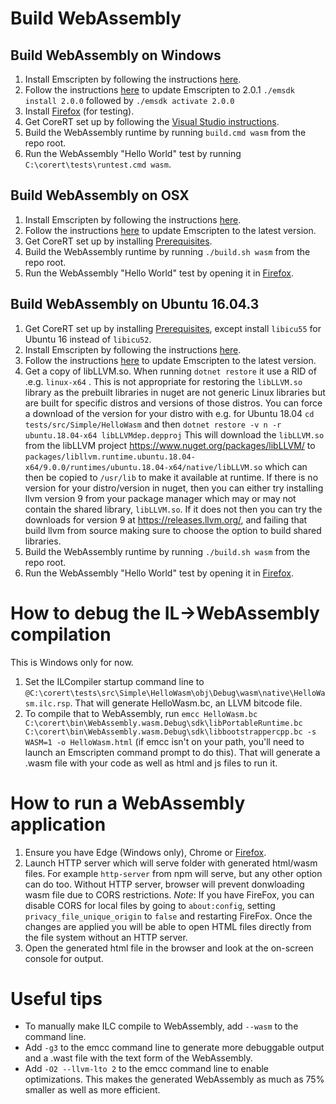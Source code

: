 # Build WebAssembly #

## Build WebAssembly on Windows ##

1. Install Emscripten by following the instructions [here](https://kripken.github.io/emscripten-site/docs/getting_started/downloads.html). 
2. Follow the instructions [here](https://kripken.github.io/emscripten-site/docs/getting_started/downloads.html#updating-the-sdk) to update Emscripten to 2.0.1 ```./emsdk install 2.0.0``` followed by ```./emsdk activate 2.0.0```
3. Install [Firefox](https://www.getfirefox.com) (for testing).
3. Get CoreRT set up by following the [Visual Studio instructions](how-to-build-and-run-ilcompiler-in-visual-studio.md).
4. Build the WebAssembly runtime by running ```build.cmd wasm``` from the repo root.
5. Run the WebAssembly "Hello World" test by running ```C:\corert\tests\runtest.cmd wasm```.

## Build WebAssembly on OSX ##

1. Install Emscripten by following the instructions [here](https://kripken.github.io/emscripten-site/docs/getting_started/downloads.html). 
2. Follow the instructions [here](https://kripken.github.io/emscripten-site/docs/getting_started/downloads.html#updating-the-sdk) to update Emscripten to the latest version.
3. Get CoreRT set up by installing [Prerequisites](prerequisites-for-building.md).
4. Build the WebAssembly runtime by running ```./build.sh wasm``` from the repo root.
5. Run the WebAssembly "Hello World" test by opening it in [Firefox](https://www.getfirefox.com).

## Build WebAssembly on Ubuntu 16.04.3 ##

1. Get CoreRT set up by installing [Prerequisites](prerequisites-for-building.md), except install ```libicu55``` for Ubuntu 16 instead of ```libicu52```.
2. Install Emscripten by following the instructions [here](https://kripken.github.io/emscripten-site/docs/getting_started/downloads.html). 
3. Follow the instructions [here](https://kripken.github.io/emscripten-site/docs/getting_started/downloads.html#updating-the-sdk) to update Emscripten to the latest version.
4. Get a copy of libLLVM.so.  When running ```dotnet restore``` it use a RID of .e.g. ```linux-x64``` .  This is not appropriate for restoring the ```libLLVM.so``` library as the prebuilt libraries in nuget are not generic Linux libraries but are built for specific distros and versions of those distros.  You can force a download of the version for your distro with e.g. for Ubuntu 18.04  ```cd tests/src/Simple/HelloWasm```  and then ``` dotnet restore -v n -r ubuntu.18.04-x64 libLLVMdep.depproj ``` This will download the ```libLLVM.so``` from the libLLVM project https://www.nuget.org/packages/libLLVM/ to ```packages/libllvm.runtime.ubuntu.18.04-x64/9.0.0/runtimes/ubuntu.18.04-x64/native/libLLVM.so``` which can then be copied to ```/usr/lib``` to make it available at runtime.  If there is no version for your distro/version in nuget, then you can either try installing llvm version 9 from your package manager which may or may not contain the shared library, `libLLVM.so`.  If it does not then you can try the downloads for version 9 at https://releases.llvm.org/, and failing that build llvm from source making sure to choose the option to build shared libraries.
5. Build the WebAssembly runtime by running ```./build.sh wasm``` from the repo root.
6. Run the WebAssembly "Hello World" test by opening it in [Firefox](https://www.getfirefox.com).


# How to debug the IL->WebAssembly compilation #
This is Windows only for now.
1. Set the ILCompiler startup command line to ```@C:\corert\tests\src\Simple\HelloWasm\obj\Debug\wasm\native\HelloWasm.ilc.rsp```. That will generate HelloWasm.bc, an LLVM bitcode file.
2. To compile that to WebAssembly, run ```emcc HelloWasm.bc C:\corert\bin\WebAssembly.wasm.Debug\sdk\libPortableRuntime.bc C:\corert\bin\WebAssembly.wasm.Debug\sdk\libbootstrappercpp.bc -s WASM=1 -o HelloWasm.html``` (if emcc isn't on your path, you'll need to launch an Emscripten command prompt to do this). That will generate a .wasm file with your code as well as html and js files to run it.

# How to run a WebAssembly application #
1. Ensure you have Edge (Windows only), Chrome or [Firefox](https://www.getfirefox.com).
2. Launch HTTP server which will serve folder with generated html/wasm files. For example `http-server` from npm will serve, but any other option can do too. Without HTTP server, browser will prevent donwloading wasm file due to CORS restrictions.
 *Note*: If you have FireFox, you can disable CORS for local files by going to `about:config`, setting `privacy_file_unique_origin` to `false` and restarting FireFox. Once the changes are applied you will be able to open HTML files directly from the file system without an HTTP server.
3. Open the generated html file in the browser and look at the on-screen console for output.

# Useful tips #
* To manually make ILC compile to WebAssembly, add ```--wasm``` to the command line.
* Add ```-g3``` to the emcc command line to generate more debuggable output and a .wast file with the text form of the WebAssembly.
* Add ```-O2 --llvm-lto 2``` to the emcc command line to enable optimizations. This makes the generated WebAssembly as much as 75% smaller as well as more efficient.
